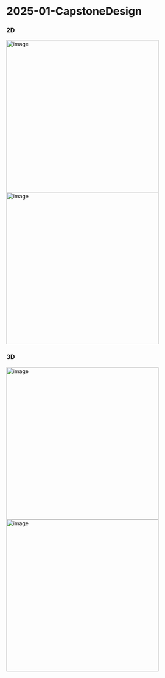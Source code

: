 # 2025-01-CapstoneDesign

### 2D
<img src="https://github.com/user-attachments/assets/28af5851-9728-4749-a2ad-14f532f3bdda" alt="image" width="400">
<img src="https://github.com/user-attachments/assets/4ec7eda0-9203-4c10-8569-075febdcb5ab" alt="image" width="400">
<br/>

### 3D
<img src="https://github.com/user-attachments/assets/5b099b4b-ea26-4a46-9223-9f78b73ee2e0" alt="image" width="400">
<img src="https://github.com/user-attachments/assets/9ea855a1-3b92-449b-b94b-1bc9c237211b" alt="image" width="400">
<br/>
